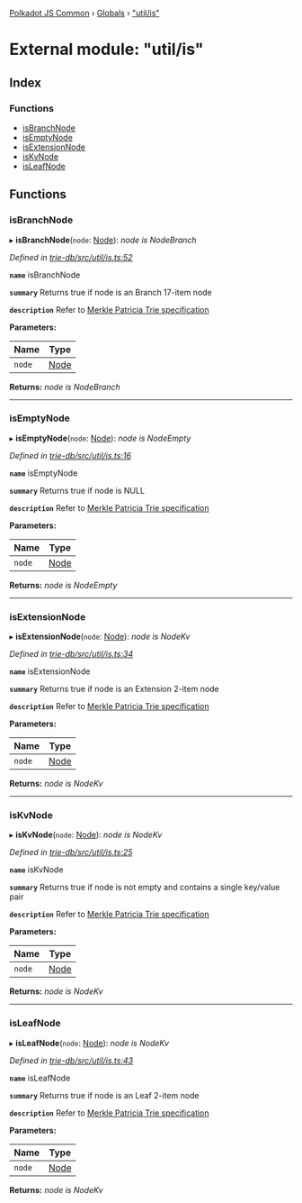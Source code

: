[Polkadot JS Common](../README.md) › [Globals](../globals.md) › ["util/is"](_util_is_.md)

# External module: "util/is"

## Index

### Functions

* [isBranchNode](_util_is_.md#isbranchnode)
* [isEmptyNode](_util_is_.md#isemptynode)
* [isExtensionNode](_util_is_.md#isextensionnode)
* [isKvNode](_util_is_.md#iskvnode)
* [isLeafNode](_util_is_.md#isleafnode)

## Functions

###  isBranchNode

▸ **isBranchNode**(`node`: [Node](_types_.md#node)): *node is NodeBranch*

*Defined in [trie-db/src/util/is.ts:52](https://github.com/polkadot-js/common/blob/241febb7/packages/trie-db/src/util/is.ts#L52)*

**`name`** isBranchNode

**`summary`** Returns true if node is an Branch 17-item node

**`description`** Refer to [Merkle Patricia Trie specification](https://github.com/ethereum/wiki/wiki/Patricia-Tree#optimization)

**Parameters:**

Name | Type |
------ | ------ |
`node` | [Node](_types_.md#node) |

**Returns:** *node is NodeBranch*

___

###  isEmptyNode

▸ **isEmptyNode**(`node`: [Node](_types_.md#node)): *node is NodeEmpty*

*Defined in [trie-db/src/util/is.ts:16](https://github.com/polkadot-js/common/blob/241febb7/packages/trie-db/src/util/is.ts#L16)*

**`name`** isEmptyNode

**`summary`** Returns true if node is NULL

**`description`** Refer to [Merkle Patricia Trie specification](https://github.com/ethereum/wiki/wiki/Patricia-Tree#optimization)

**Parameters:**

Name | Type |
------ | ------ |
`node` | [Node](_types_.md#node) |

**Returns:** *node is NodeEmpty*

___

###  isExtensionNode

▸ **isExtensionNode**(`node`: [Node](_types_.md#node)): *node is NodeKv*

*Defined in [trie-db/src/util/is.ts:34](https://github.com/polkadot-js/common/blob/241febb7/packages/trie-db/src/util/is.ts#L34)*

**`name`** isExtensionNode

**`summary`** Returns true if node is an Extension 2-item node

**`description`** Refer to [Merkle Patricia Trie specification](https://github.com/ethereum/wiki/wiki/Patricia-Tree#optimization)

**Parameters:**

Name | Type |
------ | ------ |
`node` | [Node](_types_.md#node) |

**Returns:** *node is NodeKv*

___

###  isKvNode

▸ **isKvNode**(`node`: [Node](_types_.md#node)): *node is NodeKv*

*Defined in [trie-db/src/util/is.ts:25](https://github.com/polkadot-js/common/blob/241febb7/packages/trie-db/src/util/is.ts#L25)*

**`name`** isKvNode

**`summary`** Returns true if node is not empty and contains a single key/value pair

**`description`** Refer to [Merkle Patricia Trie specification](https://github.com/ethereum/wiki/wiki/Patricia-Tree#optimization)

**Parameters:**

Name | Type |
------ | ------ |
`node` | [Node](_types_.md#node) |

**Returns:** *node is NodeKv*

___

###  isLeafNode

▸ **isLeafNode**(`node`: [Node](_types_.md#node)): *node is NodeKv*

*Defined in [trie-db/src/util/is.ts:43](https://github.com/polkadot-js/common/blob/241febb7/packages/trie-db/src/util/is.ts#L43)*

**`name`** isLeafNode

**`summary`** Returns true if node is an Leaf 2-item node

**`description`** Refer to [Merkle Patricia Trie specification](https://github.com/ethereum/wiki/wiki/Patricia-Tree#optimization)

**Parameters:**

Name | Type |
------ | ------ |
`node` | [Node](_types_.md#node) |

**Returns:** *node is NodeKv*
